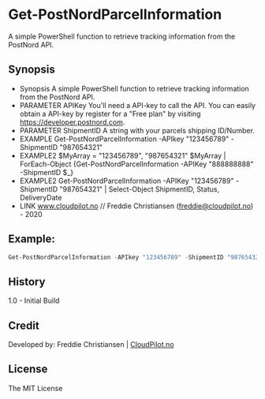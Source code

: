 # Get-PostNordParcelInformation

A simple PowerShell function to retrieve tracking information from the PostNord API.

## Synopsis
* Synopsis
   A simple PowerShell function to retrieve tracking information from the PostNord API.
* PARAMETER APIKey
   You'll need a API-key to call the API. You can easily obtain a API-key by register for a "Free plan" by visiting
   https://developer.postnord.com. 
* PARAMETER ShipmentID
    A string with your parcels shipping ID/Number.
* EXAMPLE
   Get-PostNordParcelInformation -APIkey "123456789" -ShipmentID "987654321"
* EXAMPLE2
   $MyArray = "123456789", "987654321"
   $MyArray | ForEach-Object {Get-PostNordParcelInformation -APIKey "888888888" -ShipmentID $_}
* EXAMPLE2
   Get-PostNordParcelInformation -APIKey "123456789" -ShipmentID "987654321" | Select-Object ShipmentID, Status, DeliveryDate
* LINK
   www.cloudpilot.no // Freddie Christiansen (freddie@cloudpilot.no) - 2020


## Example:
````powershell
Get-PostNordParcelInformation -APIkey "123456789" -ShipmentID "987654321"
````


## History
1.0 - Initial Build 


## Credit
Developed by: Freddie Christiansen | [CloudPilot.no](https://www.cloudpilot.no)


## License
The MIT License
